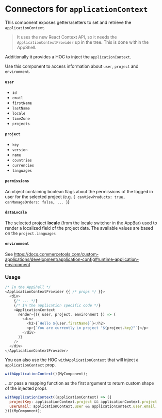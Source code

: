 # Connectors for `applicationContext`

This component exposes getters/setters to set and retrieve the `applicationContext`.

> It uses the new React Context API, so it needs the `ApplicationContextProvider` up in the tree. This is done within the AppShell.

Additionally it provides a HOC to inject the `applicationContext`.

Use this component to access information about `user`, `project` and `environment`.

#### `user`

- `id`
- `email`
- `firstName`
- `lastName`
- `locale`
- `timeZone`
- `projects`

#### `project`

- `key`
- `version`
- `name`
- `countries`
- `currencies`
- `languages`

#### `permissions`

An object containing boolean flags about the permissions of the logged in user for the selected project (e.g. `{ canViewProducts: true, canManageOrders: false, ... }`)

#### `dataLocale`

The selected project **locale** (from the locale switcher in the AppBar) used to render a localized field of the project data. The available values are based on the `project.languages`

#### `environment`

See https://docs.commercetools.com/custom-applications/development/application-config#runtime-application-environment

### Usage

```js
/* In the AppShell */
<ApplicationContextProvider {{ /* props */ }}>
  <div>
    {/* ... */}
    {/* In the application specific code */}
    <ApplicationContext
      render={({ user, project, environment }) => (
        <div>
          <h2>{`Hello ${user.firstName}`}</h2>
          <p>{`You are currently in project "${project.key}"`}</p>
        </div>
      )}
    />
  </div>
</ApplicationContextProvider>
```

You can also use the HOC `withApplicationContext` that will inject a `applicationContext` prop.

```js
withApplicationContext()(MyComponent);
```

...or pass a mapping function as the first argument to return custom shape of the injected props

```js
withApplicationContext((applicationContext) => ({
  projectKey: applicationContext.project && applicationContext.project.key,
  userEmail: applicationContext.user && applicationContext.user.email,
}))(MyComponent);
```
